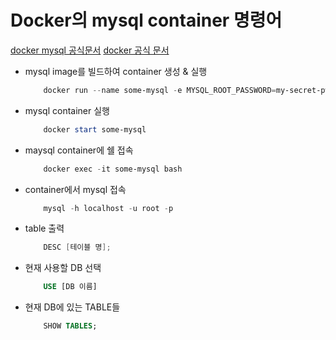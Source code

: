 # Docker의 mysql container 명령어

[docker mysql 공식문서](https://hub.docker.com/_/mysql)
[docker 공식 문서](https://docs.docker.com/)

- mysql image를 빌드하여 container 생성 & 실행
    ```powershell
        docker run --name some-mysql -e MYSQL_ROOT_PASSWORD=my-secret-pw -d -p 3306:3306 mysql
    ```
- mysql container 실행
    ```powershell
        docker start some-mysql
    ```

- maysql container에 쉘 접속
    ```powershell
        docker exec -it some-mysql bash
    ```
- container에서 mysql 접속
    ```powershell
        mysql -h localhost -u root -p
    ```
- table 출력
    ```powershell
        DESC [테이블 명];
    ```
- 현재 사용할 DB 선택 
    ```sql
        USE [DB 이름]
    ```
- 현재 DB에 있는 TABLE들
    ```sql
        SHOW TABLES;
    ```